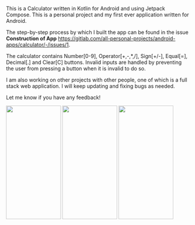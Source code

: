 This is a Calculator written in Kotlin for Android and using Jetpack Compose.  This is a personal project and my first ever application written for Android.

The step-by-step process by which I built the app can be found in the issue **Construction of App**
https://gitlab.com/all-personal-projects/android-apps/calculator/-/issues/1.

The calculator contains Number[0-9], Operator[+,-,*,/], Sign[+/-], Equal[=], Decimal[.] and Clear[C] buttons.  Invalid inputs are handled by preventing the user from pressing a button when it is invalid to do so.

I am also working on other projects with other people, one of which is a full stack web application.  I will keep updating and fixing bugs as needed.

Let me know if you have any feedback!

<img src="/uploads/dde3ad3e98357dba1b77057f9631b08d/Calculator_step3.jpg" width="150" height="310">
<img src="/uploads/5a8693d1ffdadac28ea4597632095f7a/Calculator_step4.jpg" width="150" height="310">
<img src="/uploads/08329e6c7a46a4da2979d2968f76436a/Calculator_step5.jpg" width="150" height="310">
